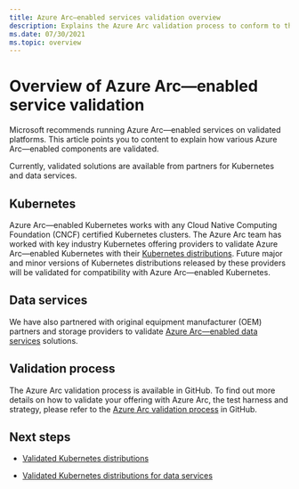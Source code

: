 ```yaml
---
title: Azure Arc—enabled services validation overview
description: Explains the Azure Arc validation process to conform to the Azure Arc—enabled Kubernetes, Data Services, and cluster extensions.
ms.date: 07/30/2021
ms.topic: overview
---
```


# Overview of Azure Arc—enabled service validation

Microsoft recommends running Azure Arc—enabled services on validated platforms. This article points you to content to explain how various Azure Arc—enabled components are validated. 

Currently, validated solutions are available from partners for Kubernetes and data services.

## Kubernetes

Azure Arc—enabled Kubernetes works with any Cloud Native Computing Foundation (CNCF) certified Kubernetes clusters. The Azure Arc team has worked with key industry Kubernetes offering providers to validate Azure Arc—enabled Kubernetes with their [Kubernetes distributions](../kubernetes/validation-program.md). Future major and minor versions of Kubernetes distributions released by these providers will be validated for compatibility with Azure Arc—enabled Kubernetes.

## Data services

We have also partnered with original equipment manufacturer (OEM) partners and storage providers to validate [Azure Arc—enabled data services](../data/validation-program.md) solutions.

## Validation process

The Azure Arc validation process is available in GitHub. To find out more details on how to validate your offering with Azure Arc, the test harness and strategy, please refer to the [Azure Arc validation process](https://github.com/Azure/azure-arc-validation/) in GitHub.

## Next steps

* [Validated Kubernetes distributions](../kubernetes/validation-program.md?toc=/azure/azure-arc/toc.json&bc=/azure/azure-arc/breadcrumb/toc.json)

* [Validated Kubernetes distributions for data services](../data/validation-program.md?toc=/azure/azure-arc/toc.json&bc=/azure/azure-arc/breadcrumb/toc.json)
